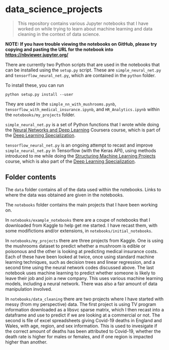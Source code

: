 # data_science_projects

>This repository contains various Jupyter notebooks that I have worked on while trying to learn about machine learning and data cleaning in the context of data science.

**NOTE: If you have trouble viewing the notebooks on GitHub, please try copying and pasting the URL for the notebook into https://nbviewer.jupyter.org/**

There are currently two Python scripts that are used in the notebooks that can be installed using the ```setup.py``` script. These are ```simple_neural_net.py``` and ```tensorflow_neural_net.py```, which are contained in the ```python``` folder.

To install these, you can run
```
python setup.py install --user
```

They are used in the ```simple_nn_with_mushrooms.pynb```, ```tensorflow_with_medical_insurance.ipynb```, and ```HR_Analytics.ipynb``` within the ```notebooks/my_projects``` folder.

```simple_neural_net.py``` is a set of Python functions that I wrote while doing the [Neural Networks and Deep Learning](https://www.coursera.org/learn/neural-networks-deep-learning) Coursera course, which is part of the [Deep Learning Specialization](https://www.coursera.org/specializations/deep-learning).

```tensorflow_neural_net.py``` is an ongoing attempt to recast and improve ```simple_neural_net.py``` in Tensorflow (with the Keras API), using methods introduced to me while doing the [Structuring Machine Learning Projects](https://www.coursera.org/learn/machine-learning-projects?specialization=deep-learning) course, which is also part of the [Deep Learning Specialization](https://www.coursera.org/specializations/deep-learning).


## Folder contents

The ```data``` folder contains all of the data used within the notebooks. Links to where the data was obtained are given in the notebooks.

The ```notebooks``` folder contains the main projects that I have been working on.

In ```notebooks/example_notebooks``` there are a coupe of notebooks that I downloaded from Kaggle to help get me started. I have recast them, with some modifictions and/or extensions, in ```notebooks/initial_notebooks```.

In ```notebooks/my_projects``` there are three projects from Kaggle. One is using the mushrooms dataset to predict whether a mushroom is edible or poisonous and the other is looking at predicting medical insurance costs. Each of these have been looked at twice, once using standard machine learning techniques, such as decision trees and linear regression, and a second time using the neural network codes discussed above. The last notebook uses machine learning to predict whether someone is likely to leave their job and join a new company. This uses various machine learning models, including a neural network. There was also a fair amount of data manipulation involved.

In ```notebooks/data_cleaning``` there are two projects where I have started with messy (from my perspective) data. The first project is using TV program information downloaded as a libsvc sparse matrix, which I then recast into a dataframe and use to predict if we are looking at a commercial or not. The second is file of excel spreadsheets giving Covid-19 deaths in England and Wales, with age, region, and sex information. This is used to invesigate if the correct amount of deaths has been attributed to Covid-19, whether the death rate is higher for males or females, and if one region is impacted higher than another.
